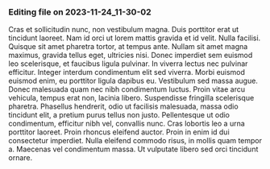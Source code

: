 

### Editing file on 2023-11-24_11-30-02

Cras et sollicitudin nunc, non vestibulum magna. Duis porttitor erat ut tincidunt laoreet. Nam id orci ut lorem mattis gravida et id velit. Nulla facilisi. Quisque sit amet pharetra tortor, at tempus ante. Nullam sit amet magna maximus, gravida tellus eget, ultricies nisi. Donec imperdiet sem euismod leo scelerisque, et faucibus ligula pulvinar. In viverra lectus nec pulvinar efficitur. Integer interdum condimentum elit sed viverra. Morbi euismod euismod enim, eu porttitor ligula dapibus eu. Vestibulum sed massa augue. Donec malesuada quam nec nibh condimentum luctus. Proin vitae arcu vehicula, tempus erat non, lacinia libero. Suspendisse fringilla scelerisque pharetra.
Phasellus hendrerit, odio ut facilisis malesuada, massa odio tincidunt elit, a pretium purus tellus non justo. Pellentesque ut odio condimentum, efficitur nibh vel, convallis nunc. Cras lobortis leo a urna porttitor laoreet. Proin rhoncus eleifend auctor. Proin in enim id dui consectetur imperdiet. Nulla eleifend commodo risus, in mollis quam tempor a. Maecenas vel condimentum massa. Ut vulputate libero sed orci tincidunt ornare.


